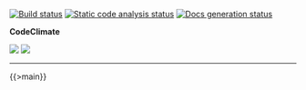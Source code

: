 [![Build status](https://img.shields.io/github/workflow/status/kaskadi/action-remote-sync/build?label=build&logo=mocha)](https://github.com/kaskadi/action-remote-sync/actions?query=workflow%3Abuild)
[![Static code analysis status](https://img.shields.io/github/workflow/status/kaskadi/action-remote-sync/analyze-code?label=codeQL&logo=github)](https://github.com/kaskadi/action-remote-sync/actions?query=workflow%3Aanalyze-code)
[![Docs generation status](https://img.shields.io/github/workflow/status/kaskadi/action-remote-sync/generate-docs?label=docs&logo=read-the-docs)](https://github.com/kaskadi/action-remote-sync/actions?query=workflow%3Agenerate-docs)

**CodeClimate**

[![](https://img.shields.io/codeclimate/maintainability/kaskadi/action-remote-sync?label=maintainability&logo=Code%20Climate)](https://codeclimate.com/github/kaskadi/action-remote-sync)
[![](https://img.shields.io/codeclimate/tech-debt/kaskadi/action-remote-sync?label=technical%20debt&logo=Code%20Climate)](https://codeclimate.com/github/kaskadi/action-remote-sync)
<!-- [![](https://img.shields.io/codeclimate/coverage/kaskadi/action-remote-sync?label=test%20coverage&logo=Code%20Climate)](https://codeclimate.com/github/kaskadi/action-remote-sync) -->

<!-- You can add badges inside of this section if you'd like -->

****

<!-- automatically generated documentation will be placed in here -->
{{>main}}
<!-- automatically generated documentation will be placed in here -->

<!-- You can customize this template as you'd like! -->